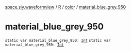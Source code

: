 [space.siy.waveformview](../../index.md) / [R](../index.md) / [color](index.md) / [material_blue_grey_950](./material_blue_grey_950.md)

# material_blue_grey_950

`static var material_blue_grey_950: `[`Int`](https://kotlinlang.org/api/latest/jvm/stdlib/kotlin/-int/index.html)
`static var material_blue_grey_950: `[`Int`](https://kotlinlang.org/api/latest/jvm/stdlib/kotlin/-int/index.html)